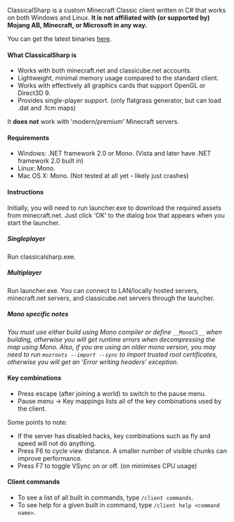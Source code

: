 ClassicalSharp is a custom Minecraft Classic client written in C# that works on both Windows and Linux.
**It is not affiliated with (or supported by) Mojang AB, Minecraft, or Microsoft in any way.**

You can get the latest binaries [here](https://github.com/UnknownShadow200/ClassicalSharp/releases).

#### What ClassicalSharp is
* Works with both minecraft.net and classicube.net accounts.
* Lightweight, minimal memory usage compared to the standard client.
* Works with effectively all graphics cards that support OpenGL or Direct3D 9.
* Provides single-player support. (only flatgrass generator, but can load .dat and .fcm maps)

It **does not** work with 'modern/premium' Minecraft servers.

#### Requirements
* Windows: .NET framework 2.0 or Mono. (Vista and later have .NET framework 2.0 built in)
* Linux: Mono.
* Mac OS X: Mono. (Not tested at all yet - likely just crashes)

#### Instructions
Initially, you will need to run launcher.exe to download the required assets from minecraft.net. 
Just click 'OK' to the dialog box that appears when you start the launcher.

##### Singleplayer
Run classicalsharp.exe.

##### Multiplayer
Run launcher.exe. You can connect to LAN/locally hosted servers, minecraft.net servers, and classicube.net servers through the launcher.

##### Mono specific notes
*You must use either build using Mono compiler or define `__MonoCS__` when building, otherwise you will get runtime errors when decompressing the map using Mono.*
*Also, if you are using an older mono version, you may need to run `mozroots --import --sync` to import trusted root certificates, otherwise you will get an 'Error writing headers' exception.*

#### Key combinations
* Press escape (after joining a world) to switch to the pause menu. 
* Pause menu -> Key mappings lists all of the key combinations used by the client. 

Some points to note:
* If the server has disabled hacks, key combinations such as fly and speed will not do anything.
* Press F6 to cycle view distance. A smaller number of visible chunks can improve performance.
* Press F7 to toggle VSync on or off. (on minimises CPU usage)

#### Client commands
* To see a list of all built in commands, type `/client commands`.
* To see help for a given built in command, type `/client help <command name>`.